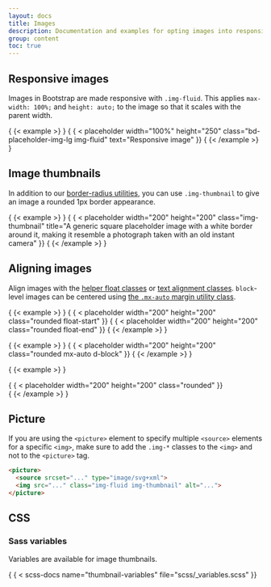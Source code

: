 ```yaml
---
layout: docs
title: Images
description: Documentation and examples for opting images into responsive behavior (so they never become wider than their parent) and add lightweight styles to them—all via classes.
group: content
toc: true
---
```


## Responsive images

Images in Bootstrap are made responsive with `.img-fluid`. This applies
`max-width: 100%;` and `height: auto;` to the image so that it scales with the
parent width.

{ {< example >} }
{ { < placeholder width="100%" height="250" class="bd-placeholder-img-lg
img-fluid" text="Responsive image" }}
{ {< /example >} }

## Image thumbnails

In addition to our [border-radius utilities](../utilities/borders.md), you can use `.img-thumbnail` to give an image a
rounded 1px border appearance.

{ {< example >} }
{ { < placeholder width="200" height="200" class="img-thumbnail" title="A generic
square placeholder image with a white border around it, making it resemble a
photograph taken with an old instant camera" }}
{ {< /example >} }

## Aligning images

Align images with the [helper float classes](../utilities/float.md)
or [text alignment classes](../utilities/text.md#text-alignment).
`block`-level images can be centered using [the
`.mx-auto` margin utility class](../utilities/spacing.md#horizontal-centering).

{ {< example >} }
{ { < placeholder width="200" height="200" class="rounded float-start" }}
{ { < placeholder width="200" height="200" class="rounded float-end" }}
{ {< /example >} }

{ {< example >} }
{ { < placeholder width="200" height="200" class="rounded mx-auto d-block" }}
{ {< /example >} }

{ {< example >} }
<div class="text-center">
  { { < placeholder width="200" height="200" class="rounded" }}
</div>
{ {< /example >} }

## Picture

If you are using the `<picture>` element to specify multiple `<source>` elements
for a specific `<img>`, make sure to add the `.img-*` classes to the `<img>` and
not to the `<picture>` tag.

```html
<picture>
  <source srcset="..." type="image/svg+xml">
  <img src="..." class="img-fluid img-thumbnail" alt="...">
</picture>
```

## CSS

### Sass variables

Variables are available for image thumbnails.

{ { < scss-docs name="thumbnail-variables" file="scss/_variables.scss" }}

